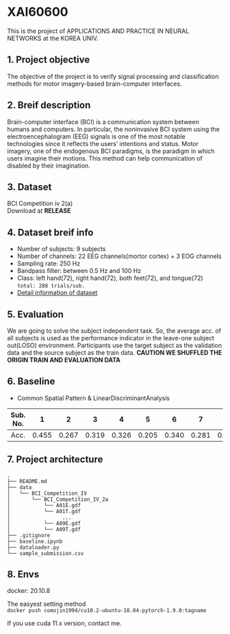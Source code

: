 # XAI60600
This is the project of APPLICATIONS AND PRACTICE IN NEURAL NETWORKS at the KOREA UNIV.

## 1. Project objective
The objective of the project is to verify signal processing and classification methods for motor imagery-based brain-computer interfaces. 

## 2. Breif description
Brain-computer interface (BCI) is a communication system between humans and computers. In particular, the noninvasive BCI system using the electroencephalogram (EEG) signals is one of the most notable technologies since it reflects the users’ intentions and status. Motor imagery, one of the endogenous BCI paradigms, is the paradigm in which users imagine their motions. This method can help communication of disabled by their imagination.

## 3. Dataset
BCI Competition iv 2(a)\
Download at **RELEASE**

## 4. Dataset breif info
* Number of subjects: 9 subjects
* Number of channels: 22 EEG channels(mortor cortex) + 3 EOG channels
* Sampling rate: 250 Hz
* Bandpass filter: between 0.5 Hz and 100 Hz
* Class: left hand(72), right hand(72), both feet(72), and tongue(72) `total: 288 trials/sub.`
* [Detail information of dataset](http://www.bbci.de/competition/iv/desc_2a.pdf)

## 5. Evaluation
We are going to solve the subject independent task. So, the average acc. of all subjects is used as the performance indicator in the leave-one subject out(LOSO) environment. Participants use the target subject as the validation data and the source subject as the train data.
**CAUTION WE SHUFFLED THE ORIGIN TRAIN AND EVALUATION DATA**

## 6. Baseline
* Common Spatial Pattern & LinearDiscriminantAnalysis

|Sub. No.|1|2|3|4|5|6|7|8|9|avg.|
|:-:|:-:|:-:|:-:|:-:|:-:|:-:|:-:|:-:|:-:|:-:|
|Acc.|0.455|0.267|0.319|0.326|0.205|0.340|0.281|0.524|0.389|0.345|

## 7. Project architecture
```
.
├── README.md
├── data
│   └── BCI_Competition_IV
│       └── BCI_Competition_IV_2a
│           └── A01E.gdf
│           └── A01T.gdf
│                 ...
│           └── A09E.gdf
│           └── A09T.gdf
├── .gitignore
├── baseline.ipynb
├── dataloader.py
└── sample_submission.csv
```

## 8. Envs
docker: 20.10.8

The easyest setting method\
`docker push comojin1994/cu10.2-ubuntu-18.04-pytorch-1.9.0:tagname`

If you use cuda 11.x version, contact me.
